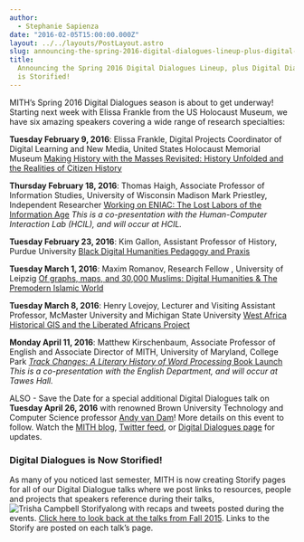 ```yaml
---
author:
  - Stephanie Sapienza
date: "2016-02-05T15:00:00.000Z"
layout: ../../layouts/PostLayout.astro
slug: announcing-the-spring-2016-digital-dialogues-lineup-plus-digital-dialogues-is-storified
title:
  Announcing the Spring 2016 Digital Dialogues Lineup, plus Digital Dialogues
  is Storified!
---
```


MITH’s Spring 2016 Digital Dialogues season is about to get underway! Starting next week with Elissa Frankle from the US Holocaust Museum, we have six amazing speakers covering a wide range of research specialties:

**Tuesday February 9, 2016**: Elissa Frankle, Digital Projects Coordinator of Digital Learning and New Media, United States Holocaust Memorial Museum [Making History with the Masses Revisited: History Unfolded and the Realities of Citizen History](http://mith.umd.edu/dialogues/dd-spring-2016-elissa-frankle/)

**Thursday February 18, 2016**: Thomas Haigh, Associate Professor of Information Studies, University of Wisconsin Madison Mark Priestley, Independent Researcher [Working on ENIAC: The Lost Labors of the Information Age](http://mith.umd.edu/dialogues/dd-spring-2016-haigh-priestley/) _This is a co-presentation with the Human-Computer Interaction Lab (HCIL), and will occur at HCIL._

**Tuesday February 23, 2016**: Kim Gallon, Assistant Professor of History, Purdue University [Black Digital Humanities Pedagogy and Praxis](http://mith.umd.edu/dialogues/dd-spring-2016-kim-gallon/)

**Tuesday March 1, 2016**: Maxim Romanov, Research Fellow , University of Leipzig [Of graphs, maps, and 30,000 Muslims: Digital Humanities & The Premodern Islamic World](http://mith.umd.edu/dialogues/dd-spring-2016-maxim-romanov/)

**Tuesday March 8, 2016**: Henry Lovejoy, Lecturer and Visiting Assistant Professor, McMaster University and Michigan State University [West Africa Historical GIS and the Liberated Africans Project](http://mith.umd.edu/dialogues/dd-spring-2016-henry-lovejoy/)

**Monday April 11, 2016**: Matthew Kirschenbaum, Associate Professor of English and Associate Director of MITH, University of Maryland, College Park [_Track Changes: A Literary History of Word Processing_ Book Launch](http://mith.umd.edu/dialogues/dd-spring-2016-matthew-kirschenbaum/) _This is a co-presentation with the English Department, and will occur at Tawes Hall._

ALSO - Save the Date for a special additional Digital Dialogues talk on **Tuesday April 26, 2016** with renowned Brown University Technology and Computer Science professor [Andy van Dam](https://cs.brown.edu/people/faculty/avd.html)! More details on this event to follow. Watch the [MITH blog](http://mith.umd.edu/blog/), [Twitter feed](https://twitter.com/UMD_MITH), or [Digital Dialogues page](http://mith.umd.edu/digital-dialogues/) for updates.

### Digital Dialogues is Now Storified!

As many of you noticed last semester, MITH is now creating Storify pages for all of our Digital Dialogue talks where we post links to resources, people and projects that speakers reference during their talks, ![Trisha Campbell Storify](/assets/images/2015-11-Trisha-Campbell-Storify.jpg)along with recaps and tweets posted during the events. [Click here to look back at the talks from Fall 2015](http://mith.umd.edu/mith_dialogue_series/2015-02-fall/?submit=view). Links to the Storify are posted on each talk’s page.
